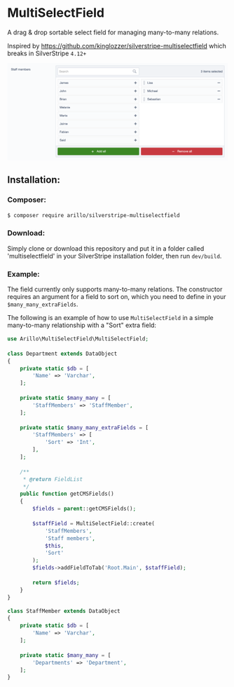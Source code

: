# MultiSelectField

A drag & drop sortable select field for managing many-to-many relations.

Inspired by https://github.com/kinglozzer/silverstripe-multiselectfield which breaks in SilverStripe `4.12+`

![field](images/field.png)

## Installation:

### Composer:

```bash
$ composer require arillo/silverstripe-multiselectfield
```

### Download:

Simply clone or download this repository and put it in a folder called 'multiselectfield' in your SilverStripe installation folder, then run `dev/build`.

### Example:

The field currently only supports many-to-many relations. The constructor requires an argument for a field to sort on, which you need to define in your `$many_many_extraFields`.

The following is an example of how to use `MultiSelectField` in a simple many-to-many relationship with a "Sort" extra field:

```php
use Arillo\MultiSelectField\MultiSelectField;

class Department extends DataObject
{
    private static $db = [
        'Name' => 'Varchar',
    ];

    private static $many_many = [
        'StaffMembers' => 'StaffMember',
    ];

    private static $many_many_extraFields = [
        'StaffMembers' => [
            'Sort' => 'Int',
        ],
    ];

    /**
     * @return FieldList
     */
    public function getCMSFields()
    {
        $fields = parent::getCMSFields();

        $staffField = MultiSelectField::create(
            'StaffMembers',
            'Staff members',
            $this,
            'Sort'
        );
        $fields->addFieldToTab('Root.Main', $staffField);

        return $fields;
    }
}
```

```php
class StaffMember extends DataObject
{
    private static $db = [
        'Name' => 'Varchar',
    ];

    private static $many_many = [
        'Departments' => 'Department',
    ];
}
```

